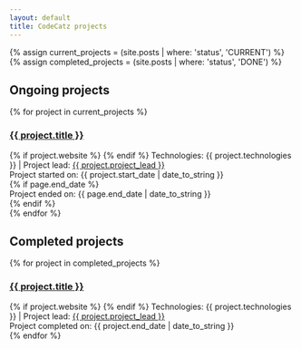 ```yaml
---
layout: default
title: CodeCatz projects
---
```


{% assign current_projects = (site.posts | where: 'status', 'CURRENT') %}
{% assign completed_projects = (site.posts | where: 'status', 'DONE') %}
<div class="page-dscr">
	<h2>Ongoing projects</h2>
	<div class="break"></div>
	{% for project in current_projects  %}
	<div class="container-fluid section-posts">
		<h3><a href="{{ project.url }}">{{ project.title }}</a></h3>
		<div><a href="{{ project.repository }}" class="project-link" target="_blank"><i class="fa fa-code-fork"></i></a>{% if project.website %} <a href="{{ project.website }}" class="project-link" target="_blank"><i class="fa fa-globe"></i></a>{% endif %} Technologies: {{ project.technologies }} | Project lead: <a href="https://github.com/{{ project.project_lead }}"  target="_blank">{{ project.project_lead }}</a></div>
		<div>Project started on: <span class="date">{{ project.start_date | date_to_string }}</span></div>
		{% if page.end_date %}<div>Project ended on: <span class="date">{{ page.end_date | date_to_string }}</span></div>{% endif %}
	</div>  
	{% endfor %}
	<h2>Completed projects</h2>
	<div class="break"></div>
	{% for project in completed_projects %}
	<div class="container-fluid section-posts">
		<div class="meetup">
			<h3><a href="{{ project.url }}">{{ project.title }}</a></h3>
			<div><a href="{{ project.repository }}" class="project-link" target="_blank"><i class="fa fa-code-fork"></i></a>{% if project.website %} <a href="{{ project.website }}" class="project-link" target="_blank"><i class="fa fa-globe"></i></a>{% endif %} Technologies: {{ project.technologies }} | Project lead: <a href="https://github.com/{{ project.project_lead }}"  target="_blank">{{ project.project_lead }}</a></div>
			<div>Project completed on: <span class="date">{{ project.end_date | date_to_string }}</span></div>
		</div>
	</div>  
	{% endfor %}
</div>